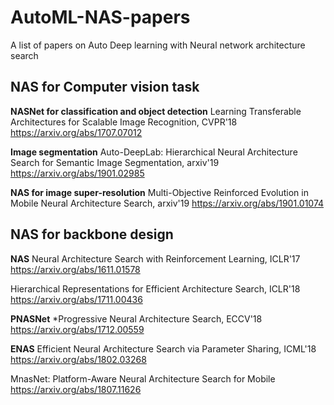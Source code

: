# AutoML-NAS-papers
A list of papers on Auto Deep learning with Neural network architecture search

## NAS for Computer vision task

**NASNet for classification and object detection**
Learning Transferable Architectures for Scalable Image Recognition, CVPR'18
https://arxiv.org/abs/1707.07012

**Image segmentation**
Auto-DeepLab: Hierarchical Neural Architecture Search for Semantic Image Segmentation, arxiv'19
https://arxiv.org/abs/1901.02985

**NAS for image super-resolution**
Multi-Objective Reinforced Evolution in Mobile Neural Architecture Search, arxiv'19
https://arxiv.org/abs/1901.01074


## NAS for backbone design

**NAS**
Neural Architecture Search with Reinforcement Learning, ICLR'17
https://arxiv.org/abs/1611.01578

Hierarchical Representations for Efficient Architecture Search, ICLR'18
https://arxiv.org/abs/1711.00436

**PNASNet**
*Progressive Neural Architecture Search, ECCV'18
https://arxiv.org/abs/1712.00559

**ENAS**
Efficient Neural Architecture Search via Parameter Sharing, ICML'18
https://arxiv.org/abs/1802.03268

MnasNet: Platform-Aware Neural Architecture Search for Mobile
https://arxiv.org/abs/1807.11626
